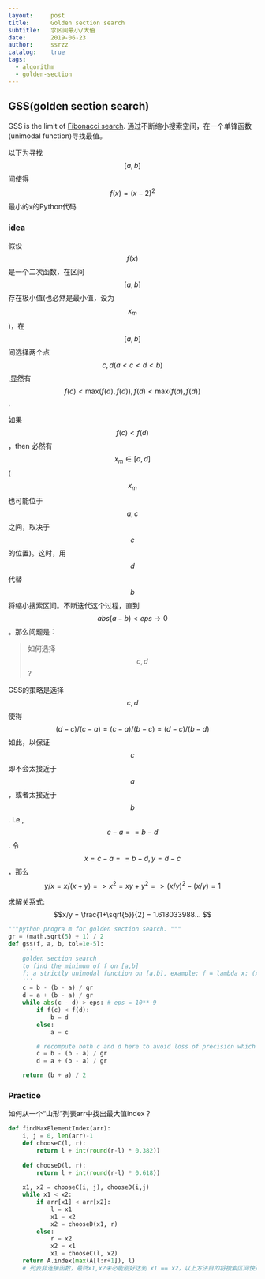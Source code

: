 ```yaml
---
layout:     post
title:      Golden section search
subtitle:   求区间最小/大值
date:       2019-06-23
author:     ssrzz
catalog: 	true
tags:
  - algorithm
  - golden-section
---
```


<script type="text/javascript" src="http://cdn.mathjax.org/mathjax/latest/MathJax.js?config=default"></script>

## GSS(golden section search)

GSS is the limit of [Fibonacci search](https://en.wikipedia.org/wiki/Golden-section_search). 通过不断缩小搜索空间，在一个单锋函数(unimodal function)寻找最值。

以下为寻找$$[a, b]$$间使得$$f(x) = (x -2 )^2$$最小的`x`的Python代码

### idea

假设 $$f(x)$$是一个二次函数，在区间$$[a,b]$$存在极小值(也必然是最小值，设为 $$x_m$$)，在$$[a,b]$$间选择两个点$$c, d (a < c < d < b)$$,显然有$$f(c) < \text{max}(f(a), f(d)), f(d) < \text{max}(f(a), f(d))$$ .

如果 $$f(c) < f(d)$$ ，then 必然有 $$x_m \in [a,d]$$ ($$x_m$$也可能位于$$a,c$$之间，取决于$$c$$的位置)。这时，用$$d$$代替$$b$$将缩小搜索区间。不断迭代这个过程，直到 $$abs(a-b) < eps \to 0$$。那么问题是：

>  如何选择 $$c, d$$ ?	 

GSS的策略是选择 $$c, d$$ 使得 $$(d-c) / (c-a) = (c-a) / (b-c)  = (d-c) /(b-d) $$ 如此，以保证 $$c$$即不会太接近于$$a$$，或者太接近于$$b$$. i.e., $$ c - a ==  b - d $$. 令 $$ x = c - a == b - d, y = d - c $$，那么 $$ y / x = x / (x + y) => x^2 = xy + y^2 => (x/y)^2 - (x/y) = 1$$

求解关系式: $$x/y = \frac{1+\sqrt{5}}{2} = 1.618033988… $$

 

```python
"""python progra m for golden section search. """
gr = (math.sqrt(5) + 1) / 2
def gss(f, a, b, tol=1e-5):
    '''
    golden section search
    to find the minimum of f on [a,b]
    f: a strictly unimodal function on [a,b], example: f = lambda x: (x-2)**2
    '''
    c = b - (b - a) / gr
    d = a + (b - a) / gr 
    while abs(c - d) > eps: # eps = 10**-9
        if f(c) < f(d):
            b = d
        else:
            a = c

        # recompute both c and d here to avoid loss of precision which may lead to incorrect results or infinite loop
        c = b - (b - a) / gr
        d = a + (b - a) / gr

    return (b + a) / 2
```



### Practice 

如何从一个“山形”列表arr中找出最大值index？

```python
def findMaxElementIndex(arr):
	i, j = 0, len(arr)-1
	def chooseC(l, r):
		return l + int(round(r-l) * 0.382))
	
	def chooseD(l, r):
		return l + int(round(r-l) * 0.618))
	
	x1, x2 = chooseC(i, j), chooseD(i,j)
	while x1 < x2:
		if arr[x1] < arr[x2]:
			l = x1
			x1 = x2
			x2 = chooseD(x1, r)
		else:
			r = x2
			x2 = x1
			x1 = chooseC(l, x2)
	return A.index(max(A[l:r+1]), l)
	# 列表非连接函数，最终x1,x2未必能刚好达到 x1 == x2，以上方法目的将搜索区间快速缩小到一个常数范围，然后暴力求解

	
```



